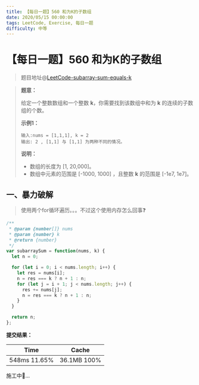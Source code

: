 ```yaml
---
title: 【每日一题】560 和为K的子数组
date: 2020/05/15 00:00:00
tags: LeetCode, Exercise, 每日一题
difficulty: 中等
---
```


# 【每日一题】560 和为K的子数组

<ClientOnly>
  <display-bar :displayData="$frontmatter"></display-bar>
</ClientOnly>

> 题目地址@[LeetCode-subarray-sum-equals-k](https://leetcode-cn.com/problems/subarray-sum-equals-k/)

> **题意：**
>
> 给定一个整数数组和一个整数 **k**，你需要找到该数组中和为 **k** 的连续的子数组的个数。
>
> **示例1：**
>
> ```
> 输入:nums = [1,1,1], k = 2
> 输出: 2 , [1,1] 与 [1,1] 为两种不同的情况。
> ```
>
> **说明：**
>
> - 数组的长度为 [1, 20,000]。
> - 数组中元素的范围是 [-1000, 1000] ，且整数 **k** 的范围是 [-1e7, 1e7]。

## 一、暴力破解

> 使用两个for循环遍历。。。不过这个使用内存怎么回事❓

```js
/**
 * @param {number[]} nums
 * @param {number} k
 * @return {number}
 */
var subarraySum = function(nums, k) {
  let n = 0;

  for (let i = 0; i < nums.length; i++) {
    let res = nums[i];
    n = res === k ? n + 1 : n;
    for (let j = i + 1; j < nums.length; j++) {
      res += nums[j];
      n = res === k ? n + 1 : n;
    }
  }

  return n;
};
```

**提交结果：**

| Time         | Cache       |
| ------------ | ----------- |
| 548ms 11.65% | 36.1MB 100% |

施工中🚧...